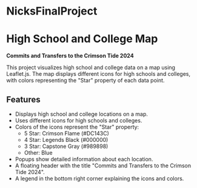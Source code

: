 # NicksFinalProject
# High School and College Map
**Commits and Transfers to the Crimson Tide 2024**

This project visualizes high school and college data on a map using Leaflet.js. The map displays different icons for high schools and colleges, with colors representing the "Star" property of each data point.

## Features

- Displays high school and college locations on a map.
- Uses different icons for high schools and colleges.
- Colors of the icons represent the "Star" property:
  - 5 Star: Crimson Flame (#DC143C)
  - 4 Star: Legends Black (#000000)
  - 3 Star: Capstone Gray (#989898)
  - Other: Blue
- Popups show detailed information about each location.
- A floating header with the title "Commits and Transfers to the Crimson Tide 2024".
- A legend in the bottom right corner explaining the icons and colors.
